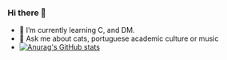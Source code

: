 ### Hi there 👋

- 🌱 I’m currently learning C, and DM.
- 💬 Ask me about cats, portuguese academic culture or music
- [![Anurag's GitHub stats](https://github-readme-stats.vercel.app/api?username=TasteTheCC&count_private=true&show_icons=true&theme=highcontrast)](https://github.com/anuraghazra/github-readme-stats)
